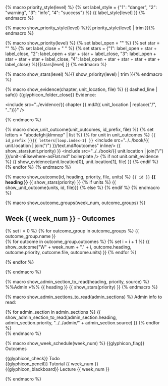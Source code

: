 {% macro priority_style(level) %}
{% set label_style = {"1": "danger", "2": "warning", "3": "info", "4": "success"} %}
{{ label_style[level] }}
{% endmacro %}


{% macro show_priority_style(level) %}{{ priority_style(level) | trim }}{% endmacro %}


{% macro show_priority(level) %}
{% set label_open = "<span class='label label-" + show_priority_style(level) + "'>" %}
{% set star = "<span class='glyphicon glyphicon-star' aria-hidden='true'></span>" %}
{% set label_close = "&nbsp;</span>" %}
{% set stars = {"1": label_open + star + label_close, "2": label_open + star + star + label_close, "3": label_open + star + star + star + label_close, "4": label_open + star + star + star + star + label_close} %}{{stars[level] }}
{% endmacro %}


{% macro show_stars(level) %}{{ show_priority(level) | trim }}{% endmacro %}


{% macro show_evidence(chapter, unit_location, file) %}
{{ dashed_line | safe}}
{{glyphicon_folder_close}} Evidence:

<include src="../evidence/{{ chapter }}.md#{{ unit_location | replace("/", "_")}}" />

{% endmacro %}


{% macro show_unit_outcome(unit_outcomes, id_prefix, file) %}
{% set letters = "abcdefghijklmnop" | list %}
{% for unit in unit_outcomes %}
<panel type="{{ show_priority_style(unit.priority) }}" expanded no-close >
<span slot="header" class="panel-title"><md>`{{ id_prefix }}{{ letters[loop.index-1] }}` <include src="../../book/{{  unit.location | join("/") }}/text.md#outcomes" inline/> {{ show_stars(unit.priority) }}</md></span>
  <include src="../../book/{{ unit.location | join("/") }}/unit-inElsewhere-asFlat.md" boilerplate />
  {% if not unit.omit_evidence %}
  {{ show_evidence(unit.location[0], unit.location[1], file) }}
  {% endif %}
</panel>
{% endfor %}
{% endmacro %}


{% macro show_outcome(id, heading, priority, file, units) %}
<panel no-close >
<span slot="header" class="panel-title"><md>`{{ id }}` **{{ heading }}**</md> {{ show_stars(priority) }}</span>
  {% if units %}
  {{ show_unit_outcome(units, id, file)}}
  {% else %}
  <include src="{{ file }}" />
  {% endif %}
</panel>
{% endmacro %}


{% macro show_outcome_groups(week_num, outcome_groups) %}
<link rel="stylesheet" href="{{baseUrl}}/css/main.css">
<link rel="stylesheet" href="{{baseUrl}}/css/schedule.css">

<div class="website-content">

## Week {{ week_num }} - Outcomes 

<div id="main">
{% set i = 0 %}
{% for outcome_group in outcome_groups %}
<span class="activity-desc">{{ outcome_group.name }}</span>
<div class="indented">
  {% for outcome in outcome_group.outcomes %}
  {% set i = i + 1 %}
  {{ show_outcome("W" + week_num + "." + i, outcome.heading, outcome.priority, outcome.file, outcome.units) }}
  {% endfor %}
</div>
<p/>
{% endfor %}
</div>
</div>
{% endmacro %}


{% macro show_admin_section_to_read(heading, priority, source) %}
<panel src="{{ source }}" dynamic no-close >
<span slot="header" class="panel-title"><md>%%Admin »%% {{ heading }} {{ show_stars(priority) }}</span>
</panel>
{% endmacro %}


{% macro show_admin_sections_to_read(admin_sections) %}
<span class="activity-desc">Admin info to read:<span>
<div class="indented">
{% for admin_section in admin_sections %}
{{ show_admin_section_to_read(admin_section.heading, admin_section.priority, "../../admin/" + admin_section.source) }}
{% endfor %}
</div>
{% endmacro %}


{% macro show_week_schedule(week_num) %}
<panel type="seamless" popup-url="{{baseUrl}}/schedule/week{{ week_num }}/outcomes.html" expanded no-close>
  <span slot="header" class="panel-title activity-type">{{glyphicon_flag}} Outcomes</span>
  <div class="indented">
  <include src="outcomes.md#main" />
  </div>
</panel>

<panel type="seamless" expanded no-close>
  <span slot="header" class="panel-title activity-type">{{glyphicon_check}} Todo</span>
  <div class="indented">
  <include src="todo.md" />
  </div>
</panel>

<panel type="seamless" expanded no-close>
<span slot="header" class="panel-title activity-type">{{glyphicon_pencil}} Tutorial {{ week_num }}</span>
   <div class="indented">
   <include src="tutorial.md" />
   </div>
</panel>

<panel type="seamless" expanded no-close>
<span slot="header" class="panel-title activity-type">{{glyphicon_blackboard}} Lecture {{ week_num }}</span>
  <div class="indented">
  <include src="lecture.md" />
  </div>
</panel>

{% endmacro %}


